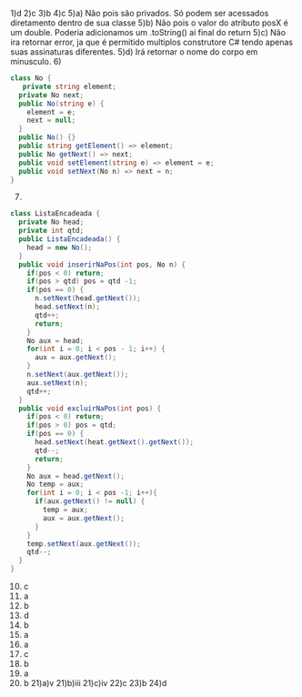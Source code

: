 1)d
2)c
3)b 
4)c
5)a) Não pois são privados. Só podem ser acessados diretamento dentro de sua classe
5)b) Não pois o valor do atributo posX é um double.  Poderia adicionamos um .toString() ai final do return
5)c) Não ira retornar error, ja que é permitido multiplos construtore C# tendo apenas suas assinaturas diferentes.
5)d) Irá retornar o nome do corpo em minusculo.
6)
```c#
class No {
   private string element;
  private No next;
  public No(string e) {
    element = e;
    next = null;
  }
  public No() {}
  public string getElement() => element;
  public No getNext() => next;
  public void setElement(string e) => element = e;
  public void setNext(No n) => next = n;
}
```

7)
```c#
class ListaEncadeada {
  private No head;
  private int qtd;
  public ListaEncadeada() {
    head = new No();
  }
  public void inserirNaPos(int pos, No n) {
    if(pos < 0) return;
    if(pos > qtd) pos = qtd -1;
    if(pos == 0) {
      n.setNext(head.getNext());
      head.setNext(n);
      qtd++;
      return;
    }
    No aux = head;
    for(int i = 0; i < pos - 1; i++) {
      aux = aux.getNext();
    } 
    n.setNext(aux.getNext());
    aux.setNext(n);
    qtd++;
  }
  public void excluirNaPos(int pos) {
    if(pos < 0) return;
    if(pos > 0) pos = qtd;
    if(pos == 0) {
      head.setNext(heat.getNext().getNext());
      qtd--;
      return;
    }
    No aux = head.getNext();
    No temp = aux;
    for(int i = 0; i < pos -1; i++){
      if(aux.getNext() != null) {
        temp = aux;   
        aux = aux.getNext();
      }
    } 
    temp.setNext(aux.getNext());
    qtd--;
  }
}
```
10) c
11) a
12) b  
13) d
14) b
15) a
16) a
17) c
18) b
19) a
20) b
21)a)v
21)b)iii
21)c)iv
22)c
23)b
24)d
